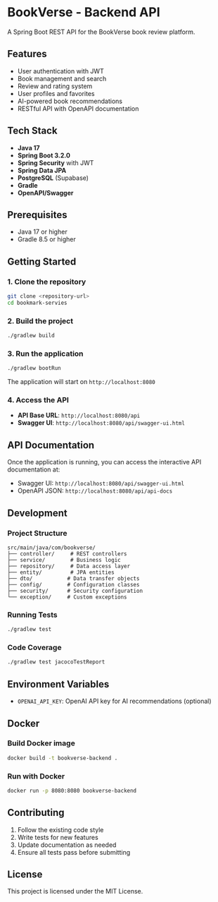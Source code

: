 # BookVerse - Backend API

A Spring Boot REST API for the BookVerse book review platform.

## Features

- User authentication with JWT
- Book management and search
- Review and rating system
- User profiles and favorites
- AI-powered book recommendations
- RESTful API with OpenAPI documentation

## Tech Stack

- **Java 17**
- **Spring Boot 3.2.0**
- **Spring Security** with JWT
- **Spring Data JPA**
- **PostgreSQL** (Supabase)
- **Gradle**
- **OpenAPI/Swagger**

## Prerequisites

- Java 17 or higher
- Gradle 8.5 or higher

## Getting Started

### 1. Clone the repository
```bash
git clone <repository-url>
cd bookmark-servies
```

### 2. Build the project
```bash
./gradlew build
```

### 3. Run the application
```bash
./gradlew bootRun
```

The application will start on `http://localhost:8080`

### 4. Access the API

- **API Base URL**: `http://localhost:8080/api`
- **Swagger UI**: `http://localhost:8080/api/swagger-ui.html`

## API Documentation

Once the application is running, you can access the interactive API documentation at:
- Swagger UI: `http://localhost:8080/api/swagger-ui.html`
- OpenAPI JSON: `http://localhost:8080/api/api-docs`

## Development

### Project Structure
```
src/main/java/com/bookverse/
├── controller/     # REST controllers
├── service/        # Business logic
├── repository/     # Data access layer
├── entity/         # JPA entities
├── dto/           # Data transfer objects
├── config/        # Configuration classes
├── security/      # Security configuration
└── exception/     # Custom exceptions
```

### Running Tests
```bash
./gradlew test
```

### Code Coverage
```bash
./gradlew test jacocoTestReport
```

## Environment Variables

- `OPENAI_API_KEY`: OpenAI API key for AI recommendations (optional)

## Docker

### Build Docker image
```bash
docker build -t bookverse-backend .
```

### Run with Docker
```bash
docker run -p 8080:8080 bookverse-backend
```

## Contributing

1. Follow the existing code style
2. Write tests for new features
3. Update documentation as needed
4. Ensure all tests pass before submitting

## License

This project is licensed under the MIT License.
